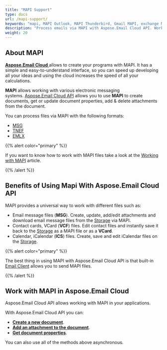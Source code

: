 ```yaml
---
title: "MAPI Support"
type: docs
url: /mapi-support/
keywords: "mapi, MAPI Outlook, MAPI Thunderbird, Gmail MAPI, exchange MAPI, Aspose.Email Cloud API, cloud approach"
description: "Process emails via MAPI with Aspose.Email Cloud API. Work with MAPI Outlook, MAPI Thunderbird, Gmail MAPI, exchange MAPI."
weight: 20
---
```


## **About MAPI**
[**Aspose.Email Cloud** ](https://products.aspose.cloud/email/family)allows to create your programs with MAPI. It has a simple and easy-to-understand interface, so you can speed up developing all your ideas and using the cloud increases the speed of all your calculations.

**MAPI** allows working with various electronic messaging systems. [Aspose.Email Cloud API](https://products.aspose.cloud/email/family) allows you to use **MAPI** to create documents, get or update document properties, add & delete attachments from the document. 

You can process files via MAPI with the following formats:

- [MSG](https://wiki.fileformat.com/email/msg/)
- [TNEF](https://wiki.fileformat.com/email/tnef/)
- [EMLX](https://wiki.fileformat.com/email/emlx/)

{{% alert color="primary" %}} 

If you want to know how to work with MAPI files take a look at the [Working with MAPI](/working-with-mapi/) article.

{{% /alert %}} 


## **Benefits of Using Mapi With Aspose.Email Cloud API**
MAPI provides a universal way to work with different files such as:

- Email message files (**MSG**). Create, update, add/edit attachments and download email message files from the [Storage](https://dashboard.aspose.cloud/#/storages) via MAPI.
- Contact cards, VCard (**VCF**) files. Edit contact files and instantly save it back to the [Storage](https://dashboard.aspose.cloud/#/storages) as a MAPI file or as a **VCard**.
- Calendar, iCalendar (**ICS**) files. Create, save and edit iCalendar files on the [Storage](https://dashboard.aspose.cloud/#/storages). 



{{% alert color="primary" %}} 

The best thing in using MAPI with Aspose.Email Cloud API is that built-in [Email Client](/email-client/) allows you to send MAPI files.

{{% /alert %}} 


## **Work with MAPI in Aspose.Email Cloud**
Aspose.Email Cloud API allows working with MAPI in your applications. 

With Aspose.Email Cloud API you can:

- **[Create a new document](/add-an-attachment-to-the-document/)**.
- **[Add an attachment to the document](/create-a-new-document/)**.
- **[Get document properties](/get-document-properties/)**.

You can also use all of the methods above asynchronous.
